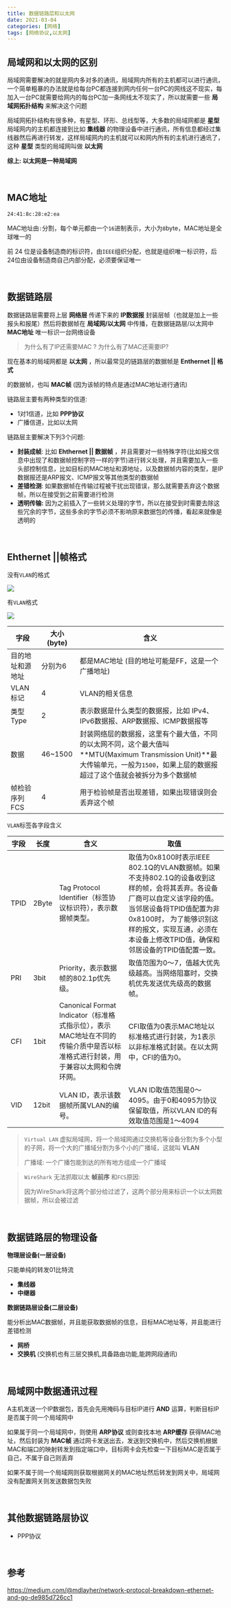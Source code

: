 ```yaml
---
title: 数据链路层和以太网
date: 2021-03-04
categories: [网络]
tags: [网络协议,以太网]
---
```


## 局域网和以太网的区别

局域网需要解决的就是网内多对多的通讯，局域网内所有的主机都可以进行通讯，一个简单粗暴的办法就是给每台PC都连接到网内任何一台PC的网线这不现实，每加入一台PC就需要给网内的每台PC加一条网线太不现实了，所以就需要一些 **局域网拓扑结构** 来解决这个问题

局域网拓扑结构有很多种，有星型、环形、总线型等，大多数的局域网都是 **星型** 局域网内的主机都连接到比如 **集线器** 的物理设备中进行通讯，所有信息都经过集线器然后再进行转发，这样局域网内的主机就可以和网内所有的主机进行通讯了，这种 **星型** 类型的局域网叫做 **以太网** 

**综上: 以太网是一种局域网**

​    

## MAC地址

```txt
24:41:8c:28:e2:ea
```

MAC地址由`:`分割，每个单元都由一个`16`进制表示，大小为`8`byte，MAC地址是全球唯一的

前 24 位是设备制造商的标识符，由`IEEE`组织分配，也就是组织唯一标识符，后24位由设备制造商自己内部分配，必须要保证唯一

​    

## 数据链路层

数据链路层需要将上层 **网络层** 传递下来的 **IP数据报** 封装层帧（也就是加上一些报头和报尾）然后将数据帧在 **局域网/以太网** 中传播，在数据链路层/以太网中 **MAC地址** 唯一标识一台网络设备

> 为什么有了IP还需要MAC ? 为什么有了MAC还需要IP?

现在基本的局域网都是 **以太网** ，所以最常见的链路层的数据帧是 **Enthernet || 格式**

的数据帧，也叫 **MAC帧** (因为该帧的特点是通过MAC地址进行通讯)

链路层主要有两种类型的信道: 

- 1对1信道，比如 **PPP协议**
- 广播信道，比如以太网

链路层主要解决下列3个问题:

- **封装成帧**: 比如 **Ehthernet || 数据帧** ，并且需要对一些特殊字符(比如报文信息中出现了和数据帧控制字符一样的字节)进行转义处理，并且需要加入一些头部控制信息，比如目标的MAC地址和源地址，以及数据帧内容的类型，是IP数据报还是ARP报文、ICMP报文等其他类型的数据帧
- **差错检测**: 如果数据帧在传输过程被干扰出现错误，那么就需要丢弃这个数据帧，所以在接受到之前需要进行检测
- **透明传输:** 因为之前插入了一些转义处理的字节，所以在接受到时需要去除这些冗余的字节，这些多余的字节必须不影响原来数据包的传播，看起来就像是透明的

​    

## Ehthernet ||帧格式

没有`VLAN`的格式

![](https://raw.githubusercontent.com/biningo/cdn/master/img1/enthernet2.png)

有`VLAN`格式

![](https://raw.githubusercontent.com/biningo/cdn/master/img1/vlan.png)

| 字段             | 大小(byte) | 含义                                                         |
| ---------------- | ---------- | ------------------------------------------------------------ |
| 目的地址和源地址 | 分别为6    | 都是MAC地址 (目的地址可能是FF，这是一个广播地址)             |
| VLAN标记         | 4          | VLAN的相关信息                                               |
| 类型Type         | 2          | 表示数据是什么类型的数据报，比如 IPv4、IPv6数据报、ARP数据报、ICMP数据报等 |
| 数据             | 46~1500    | 封装网络层的数据报，这里有个最大值，不同的以太网不同，这个最大值叫 **MTU(Maximum Transmission Unit)**最大传输单元，一般为`1500`，如果上层的数据报超过了这个值就会被拆分为多个数据帧 |
| 帧检验序列FCS    | 4          | 用于检验帧是否出现差错，如果出现错误则会丢弃这个帧           |

`VLAN`标签各字段含义

| 字段 | 长度  | 含义                                                         | 取值                                                         |
| ---- | ----- | ------------------------------------------------------------ | ------------------------------------------------------------ |
| TPID | 2Byte | Tag Protocol Identifier（标签协议标识符），表示数据帧类型。  | 取值为0x8100时表示IEEE 802.1Q的VLAN数据帧。如果不支持802.1Q的设备收到这样的帧，会将其丢弃。各设备厂商可以自定义该字段的值。当邻居设备将TPID值配置为非0x8100时， 为了能够识别这样的报文，实现互通，必须在本设备上修改TPID值，确保和邻居设备的TPID值配置一致。 |
| PRI  | 3bit  | Priority，表示数据帧的802.1p优先级。                         | 取值范围为0～7，值越大优先级越高。当网络阻塞时，交换机优先发送优先级高的数据帧。 |
| CFI  | 1bit  | Canonical Format Indicator（标准格式指示位），表示MAC地址在不同的传输介质中是否以标准格式进行封装，用于兼容以太网和令牌环网。 | CFI取值为0表示MAC地址以标准格式进行封装，为1表示以非标准格式封装。在以太网中，CFI的值为0。 |
| VID  | 12bit | VLAN ID，表示该数据帧所属VLAN的编号。                        | VLAN ID取值范围是0～4095。由于0和4095为协议保留取值，所以VLAN ID的有效取值范围是1～4094 |

> `Virtual LAN` 虚拟局域网，将一个局域网通过交换机等设备分割为多个小型的子网，将一个大的广播域分割为多个小的广播域，这就叫 **VLAN** 
>
> 广播域: 一个广播包能到达的所有地方组成一个广播域

> `WireShark` 无法抓取以太 **帧前序** 和`FCS`原因:
>
> 因为WireShark将这两个部分给过滤了，这两个部分用来标识一个以太网数据帧，所以会被过滤

​    

## 数据链路层的物理设备

**物理层设备(一层设备)**

只能单纯的转发01比特流

-  **集线器**
- **中继器**

**数据链路层设备(二层设备)**

能分析出MAC数据帧，并且能获取数据帧的信息，目标MAC地址等，并且能进行差错检测

- **网桥**
- **交换机** (交换机也有三层交换机,具备路由功能,能跨网段通讯)

​    

## 局域网中数据通讯过程

A主机发送一个IP数据包，首先会先用掩码与目标IP进行 **AND** 运算，判断目标IP是否属于同一个局域网中

如果属于同一个局域网中，则使用 **ARP协议** 或则查找本地 **ARP缓存** 获得MAC地址，然后封装为 **MAC帧** 通过网卡发送出去，发送到交换机中，然后交换机根据MAC和端口的映射转发到指定端口中，目标网卡会先检查一下目标MAC是否属于自己，不属于自己则丢弃

如果不属于同一个局域网则获取根据网关的MAC地址然后转发到网关中，局域网没有配置网关则发送数据包失败

​    

## 其他数据链路层协议

- PPP协议

​    

## 参考

https://medium.com/@mdlayher/network-protocol-breakdown-ethernet-and-go-de985d726cc1